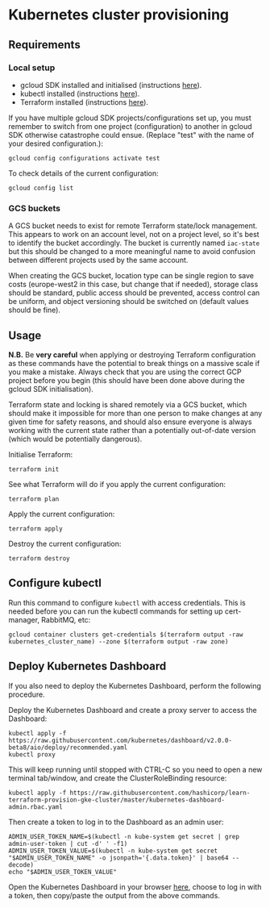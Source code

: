 # Kubernetes cluster provisioning

## Requirements

### Local setup

* gcloud SDK installed and initialised (instructions [here](https://learn.hashicorp.com/tutorials/terraform/gke?in=terraform/kubernetes&utm_source=WEBSITE&utm_medium=WEB_IO&utm_offer=ARTICLE_PAGE&utm_content=DOCS)).
* kubectl installed (instructions [here](https://learn.hashicorp.com/tutorials/terraform/gke?in=terraform/kubernetes&utm_source=WEBSITE&utm_medium=WEB_IO&utm_offer=ARTICLE_PAGE&utm_content=DOCS)).
* Terraform installed (instructions [here](https://learn.hashicorp.com/tutorials/terraform/install-cli)).

If you have multiple gcloud SDK projects/configurations set up, you must remember to switch from one project (configuration) to another in gcloud SDK otherwise catastrophe could ensue. (Replace "test" with the name of your desired configuration.):

    gcloud config configurations activate test

To check details of the current configuration:

    gcloud config list

### GCS buckets

A GCS bucket needs to exist for remote Terraform state/lock management. This appears to work on an account level, not on a project level, so it's best to identify the bucket accordingly. The bucket is currently named `iac-state` but this should be changed to a more meaningful name to avoid confusion between different projects used by the same account.

When creating the GCS bucket, location type can be single region to save costs (europe-west2 in this case, but change that if needed), storage class should be standard, public access should be prevented, access control can be uniform, and object versioning should be switched on (default values should be fine).

## Usage

**N.B.** Be **very careful** when applying or destroying Terraform configuration as these commands have the potential to break things on a massive scale if you make a mistake. Always check that you are using the correct GCP project before you begin (this should have been done above during the gcloud SDK initialisation).

Terraform state and locking is shared remotely via a GCS bucket, which should make it impossible for more than one person to make changes at any given time for safety reasons, and should also ensure everyone is always working with the current state rather than a potentially out-of-date version (which would be potentially dangerous).

Initialise Terraform:

    terraform init
    
See what Terraform will do if you apply the current configuration:

    terraform plan
    
Apply the current configuration:

    terraform apply
    
Destroy the current configuration:

    terraform destroy
    
## Configure kubectl

Run this command to configure `kubectl` with access credentials. This is needed before you can run the kubectl commands for setting up cert-manager, RabbitMQ, etc:

    gcloud container clusters get-credentials $(terraform output -raw kubernetes_cluster_name) --zone $(terraform output -raw zone)
    
## Deploy Kubernetes Dashboard

If you also need to deploy the Kubernetes Dashboard, perform the following procedure.

Deploy the Kubernetes Dashboard and create a proxy server to access the Dashboard:

    kubectl apply -f https://raw.githubusercontent.com/kubernetes/dashboard/v2.0.0-beta8/aio/deploy/recommended.yaml
    kubectl proxy
    
This will keep running until stopped with CTRL-C so you need to open a new terminal tab/window, and create the ClusterRoleBinding resource:

    kubectl apply -f https://raw.githubusercontent.com/hashicorp/learn-terraform-provision-gke-cluster/master/kubernetes-dashboard-admin.rbac.yaml
    
Then create a token to log in to the Dashboard as an admin user:

    ADMIN_USER_TOKEN_NAME=$(kubectl -n kube-system get secret | grep admin-user-token | cut -d' ' -f1)
    ADMIN_USER_TOKEN_VALUE=$(kubectl -n kube-system get secret "$ADMIN_USER_TOKEN_NAME" -o jsonpath='{.data.token}' | base64 --decode)
    echo "$ADMIN_USER_TOKEN_VALUE"
    
Open the Kubernetes Dashboard in your browser [here](http://127.0.0.1:8001/api/v1/namespaces/kubernetes-dashboard/services/https:kubernetes-dashboard:/proxy/), choose to log in with a token, then copy/paste the output from the above commands. 
